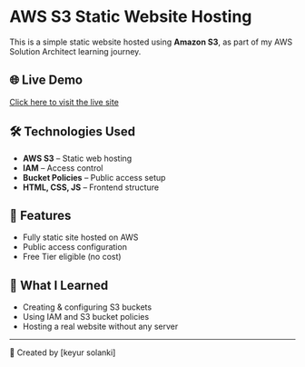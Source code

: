 # AWS S3 Static Website Hosting

This is a simple static website hosted using **Amazon S3**, as part of my AWS Solution Architect learning journey.

## 🌐 Live Demo
[Click here to visit the live site](https://YOUR-S3-ENDPOINT)

## 🛠️ Technologies Used
- **AWS S3** – Static web hosting
- **IAM** – Access control
- **Bucket Policies** – Public access setup
- **HTML, CSS, JS** – Frontend structure

## 📁 Features
- Fully static site hosted on AWS
- Public access configuration
- Free Tier eligible (no cost)

## 🧠 What I Learned
- Creating & configuring S3 buckets
- Using IAM and S3 bucket policies
- Hosting a real website without any server



---

👤 Created by [keyur solanki]
